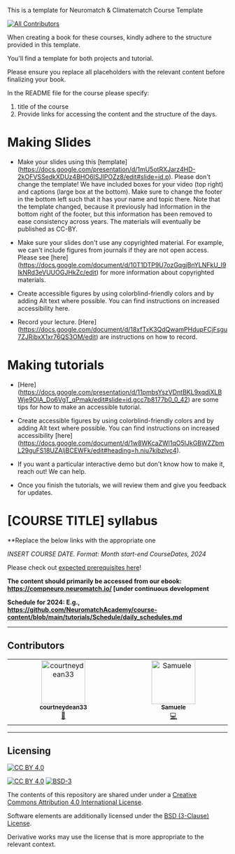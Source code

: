 This is a template for Neuromatch & Climatematch Course Template
<!-- ALL-CONTRIBUTORS-BADGE:START - Do not remove or modify this section -->
[![All Contributors](https://img.shields.io/badge/all_contributors-1-orange.svg?style=flat-square)](#contributors-)
<!-- ALL-CONTRIBUTORS-BADGE:END -->

When creating a book for these courses, kindly adhere to the structure provided in this template.

You'll find a template for both projects and tutorial.

Please ensure you replace all placeholders with the relevant content before finalizing your book.


In the README file for the course please specify:
1. title of the course
2. Provide links for accessing the content and the structure of the days.


# Making Slides

- Make your slides using this [template] (https://docs.google.com/presentation/d/1mU5otRXJarz4HD-2kOFVSSedkXDUz4BHO6ISJIPOZz8/edit#slide=id.p). Please don't change the template! We have included boxes for your video (top right) and captions (large box at the bottom). Make sure to change the footer in the bottom left such that it has your name and topic there. Note that the template changed, because it previously had information in the bottom right of the footer, but this information has been removed to ease consistency across years. The materials will eventually be published as CC-BY.

- Make sure your slides don't use any copyrighted material. For example, we can't include figures from journals if they are not open access. Please see [here] (https://docs.google.com/document/d/10T1DTP9U7ozGqgjBnYLNFkU_I9IkNRd3eVUUOGJHkZc/edit) for more information about copyrighted materials.

- Create accessible figures by using colorblind-friendly colors and by adding Alt text where possible. You can find instructions on increased accessibility here.

- Record your lecture. [Here] (https://docs.google.com/document/d/18xfTxK3QdQwamPHdupFCjFsgu7ZJRibxX1xr76QS3OM/edit) are instructions on how to record.

# Making tutorials

- [Here] (https://docs.google.com/presentation/d/11pmbsYszVDntBKL9xqdiXLBWje9OIA_Do6VgT_qPmak/edit#slide=id.gcc7b8177b0_0_42) are some tips for how to make an accessible tutorial.

- Create accessible figures by using colorblind-friendly colors and by adding Alt text where possible. You can find instructions on increased accessibility [here] (https://docs.google.com/document/d/1w8WKcaZWl1qO5IJkGBWZZbmL29guFS18UZAljBCEWFk/edit#heading=h.niu7kibzlvc4).

- If you want a particular interactive demo but don't know how to make it, reach out! We can help.

- Once you finish the tutorials, we will review them and give you feedback for updates.


# [COURSE TITLE] syllabus


**Replace the below links with the appropriate one



*INSERT COURSE DATE. Format: Month start-end CourseDates, 2024*


Please check out [expected prerequisites here](https://github.com/NeuromatchAcademy/precourse/blob/main/prereqs/ComputationalNeuroscience.md)!

**The content should primarily be accessed from our ebook: https://compneuro.neuromatch.io/ [under continuous development**

**Schedule for 2024: E.g., https://github.com/NeuromatchAcademy/course-content/blob/main/tutorials/Schedule/daily_schedules.md**

---

## Contributors

<!-- ALL-CONTRIBUTORS-LIST:START - Do not remove or modify this section -->
<!-- prettier-ignore-start -->
<!-- markdownlint-disable -->
<table>
  <tbody>
    <tr>
      <td align="center" valign="top" width="14.28%"><a href="https://github.com/courtneydean33"><img src="https://avatars.githubusercontent.com/u/114959284?v=4?s=100" width="100px;" alt="courtneydean33"/><br /><sub><b>courtneydean33</b></sub></a><br /><a href="#projectManagement-courtneydean33" title="Project Management">📆</a></td>
      <td align="center" valign="top" width="14.28%"><a href="https://github.com/SamueleBolotta"><img src="https://avatars.githubusercontent.com/u/57507442?v=4?s=100" width="100px;" alt="Samuele "/><br /><sub><b>Samuele </b></sub></a><br /><a href="https://github.com/neuromatch/NeuroAI_Course/commits?author=SamueleBolotta" title="Code">💻</a></td>
    </tr>
  </tbody>
</table>

<!-- markdownlint-restore -->
<!-- prettier-ignore-end -->

<!-- ALL-CONTRIBUTORS-LIST:END -->
<!-- prettier-ignore-start -->
<!-- markdownlint-disable -->

<!-- markdownlint-restore -->
<!-- prettier-ignore-end -->

<!-- ALL-CONTRIBUTORS-LIST:END -->

---

## Licensing

[![CC BY 4.0][cc-by-image]][cc-by]

[![CC BY 4.0][cc-by-shield]][cc-by] [![BSD-3][bsd-3-shield]][bsd-3]

The contents of this repository are shared under under a [Creative Commons Attribution 4.0 International License][cc-by].

Software elements are additionally licensed under the [BSD (3-Clause) License][bsd-3].

Derivative works may use the license that is more appropriate to the relevant context.

[cc-by]: http://creativecommons.org/licenses/by/4.0/
[cc-by-image]: https://i.creativecommons.org/l/by/4.0/88x31.png
[cc-by-shield]: https://img.shields.io/badge/License-CC%20BY%204.0-lightgrey.svg

[bsd-3]: https://opensource.org/licenses/BSD-3-Clause
[bsd-3-shield]: https://camo.githubusercontent.com/9b9ea65d95c9ef878afa1987df65731d47681336/68747470733a2f2f696d672e736869656c64732e696f2f707970692f6c2f736561626f726e2e737667
